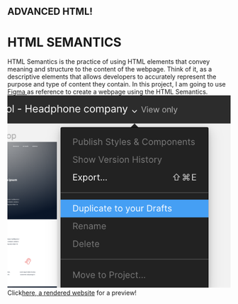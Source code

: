 ## ADVANCED HTML!
# HTML SEMANTICS
HTML Semantics is the practice of using HTML elements that convey meaning and structure to the content of the webpage.
Think of it, as a descriptive elements that allows developers to accurately represent the purpose and type of content they contain.
In this project, I am going to use <a href="https://www.figma.com/file/dyYL6Ku4WG7vsdpwvlcJZC/Homepage?type=design&node-id=0-1&mode=design&t=Wk9JYJBBxrbIRSDK-0"> Figma </a> as reference to create a webpage using the HTML Semantics.
<img src="../IMAGES/draft-duplicate.png" alt="figma">
Click<a href="file:///home/lagat/Desktop/ISWE/alx_html_css/html_advanced/index.html">here, a rendered website</a> for a preview!
